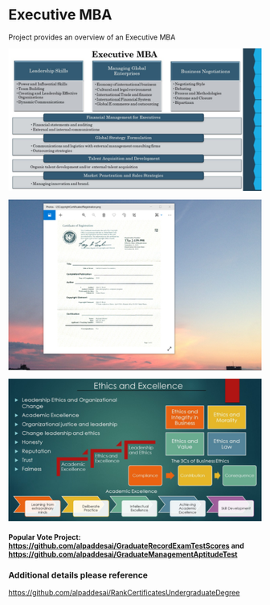 # Executive MBA  

Project provides an overview of an Executive MBA

![image](ExecutiveMBA.jpg)

![image](USCopyrightCertificate.png)

![image](Ethics.jpg)

#### Popular Vote Project: https://github.com/alpaddesai/GraduateRecordExamTestScores and https://github.com/alpaddesai/GraduateManagementAptitudeTest

### Additional details please reference 
https://github.com/alpaddesai/RankCertificatesUndergraduateDegree
